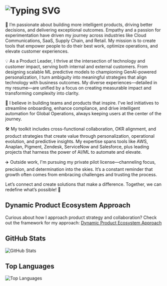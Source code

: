 # ![Typing SVG](https://readme-typing-svg.demolab.com?font=Roboto+Code&weight=450&size=30&duration=3000&pause=1000&color=006600&width=435&lines=Hey+there%2C+I'm+Nox+%F0%9F%91%8B)

🚀 I’m passionate about building more intelligent products, driving better decisions, and delivering exceptional outcomes. Empathy and a passion for experimentation have driven my journey across industries like Cloud Communications, SaaS, Supply Chain, and Retail. My mission is to create tools that empower people to do their best work, optimize operations, and elevate customer experiences. 

💡 As a Product Leader, I thrive at the intersection of technology and customer impact, serving both internal and external customers. From designing scalable ML predictive models to championing GenAI-powered personalization, I turn ambiguity into meaningful strategies that align technology with business outcomes. My diverse experiences—detailed in my resume—are unified by a focus on creating measurable impact and transforming complexity into clarity.

🤗 I believe in building teams and products that inspire. I've led initiatives to streamline onboarding, enhance compliance, and drive intelligent automation for Global Operations, always keeping users at the center of the journey.

🛠️ My toolkit includes cross-functional collaboration, OKR alignment, and product strategies that create value through personalization, operational evolution, and predictive insights. My expertise spans tools like AWS, Anaplan, Pigment, Zendesk, ServiceNow and Salesforce, plus leading projects that harness the power of AI/ML to automate and elevate.

✈️ Outside work, I'm pursuing my private pilot license—channeling focus, precision, and determination into the skies. It’s a constant reminder that growth often comes from embracing challenges and trusting the process.

Let’s connect and create solutions that make a difference. Together, we can redefine what’s possible! 🌟

## Dynamic Product Ecosystem Approach
Curious about how I approach product strategy and collaboration? Check out the framework for my approach:
[Dynamic Product Ecosystem Approach](https://github.com/noxvoortella/Dynamic-Product-Ecosystem.git)

## GitHub Stats
![GitHub Stats](https://github-readme-stats.vercel.app/api?username=NoxVoortella&show_icons=true&theme=tokyonight)

## Top Languages
![Top Languages](https://github-readme-stats.vercel.app/api/top-langs/?username=NoxVoortella&layout=compact&theme=radical)

<!--
**noxvoortella/noxvoortella** is a ✨ _special_ ✨ repository because its `README.md` (this file) appears on your GitHub profile.

Here are some ideas to get you started:

- 🔭 I’m currently working on ...
- 🌱 I’m currently learning ...
- 👯 I’m looking to collaborate on ...
- 🤔 I’m looking for help with ...
- 💬 Ask me about ...
- 📫 How to reach me: ...
- 😄 Pronouns: ...
- ⚡ Fun fact: ...
-->
